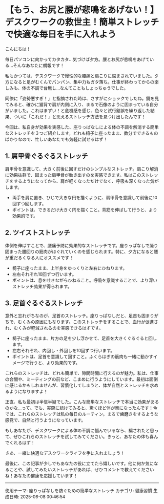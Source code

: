 # 【もう、お尻と腰が悲鳴をあげない！】デスクワークの救世主！簡単ストレッチで快適な毎日を手に入れよう

こんにちは！

毎日パソコンに向かってカタカタ…気づけば夕方。腰とお尻が悲鳴をあげている…そんなあなたに朗報です！

私もかつては、デスクワークで慢性的な腰痛と肩こりに悩まされていました。夕方になると足がむくんでパンパン、集中力もガタ落ち。仕事が終わってからの楽しみも、体の不調で台無し…なんてこともしょっちゅうでした。

同僚に「姿勢悪すぎ！」と指摘された時は、さすがにショックでしたね。鏡を見てみると、確かに猫背で肩が内側に入り、まるで石像のように固まっている自分がいました。これはまずい！と危機感を感じ、色々と試行錯誤を繰り返した結果、ついに「これだ！」と思えるストレッチ方法を見つけ出したんです！

今回は、私自身が効果を実感した、座りっぱなしによる体の不調を解消する簡単なストレッチを３つご紹介します。どれも椅子に座ったまま、数分でできるものばかりなので、忙しいあなたでも気軽に試せるはず！

## 1. 肩甲骨ぐるぐるストレッチ

肩甲骨を意識して、大きく前後に回すだけのシンプルなストレッチ。肩こり解消に効果抜群で、固まった肩甲骨が動き出すのを実感できます。私はこのストレッチをするようになってから、肩が軽くなっただけでなく、呼吸も深くなった気がします。

* 両手を肩に置き、ひじで大きな円を描くように、肩甲骨を意識して前後に10回ずつ回します。
* ポイントは、できるだけ大きく円を描くこと。背筋を伸ばして行うと、より効果的です。

## 2. ツイストストレッチ

体側を伸ばすことで、腰痛予防に効果的なストレッチです。座りっぱなしで凝り固まった腰回りの筋肉がほぐれていくのを感じられます。特に、夕方になると腰が重だるくなる人にオススメです！

* 椅子に座ったまま、上半身をゆっくりと左右にひねります。
* 左右それぞれ10回ずつ行います。
* ポイントは、息を吐きながらひねること。呼吸を意識することで、より深いストレッチ効果が得られます。

## 3. 足首ぐるぐるストレッチ

意外と忘れがちなのが、足首のストレッチ。座りっぱなしだと、足首も固まりがちで、むくみの原因にもなります。このストレッチをすることで、血行が促進され、むくみが軽減されるのを実感できるはずです。

* 椅子に座ったまま、片方の足を少し浮かせて、足首を大きくぐるぐると回します。
* 左右それぞれ、内回し・外回しを10回ずつ行います。
* ポイントは、足首を意識して回すこと。ふくらはぎの筋肉も一緒に動かすイメージで行うと、より効果的です。


これらのストレッチは、どれも簡単で、隙間時間に行えるのが魅力。私は、仕事の合間や、ミーティングの前など、こまめに行うようにしています。最初は面倒に感じるかもしれませんが、習慣化してしまうと、体が自然とストレッチを求めるようになりますよ！

正直、私も最初は半信半疑でした。こんな簡単なストレッチで本当に効果があるのかな…って。でも、実際に続けてみると、驚くほど体が楽になったんです！今では、これらのストレッチは私の毎日のルーティン。まるで歯磨きをするような感覚で、自然と行うようになっています。

もしあなたが、デスクワークによる体の不調に悩んでいるなら、騙されたと思って、ぜひこれらのストレッチを試してみてください。きっと、あなたの体も喜んでくれるはず！

さあ、一緒に快適なデスクワークライフを手に入れましょう！


最後に、この記事が少しでもあなたの役に立てたら嬉しいです。他に何か気になることや、試してみたいストレッチがあれば、ぜひコメントで教えてくださいね！あなたの健康を応援しています！


---
使用テーマ: 座りっぱなしを防ぐための簡単なストレッチ
カテゴリ: 健康習慣
生成日時: 2025-06-08 00:46:54
